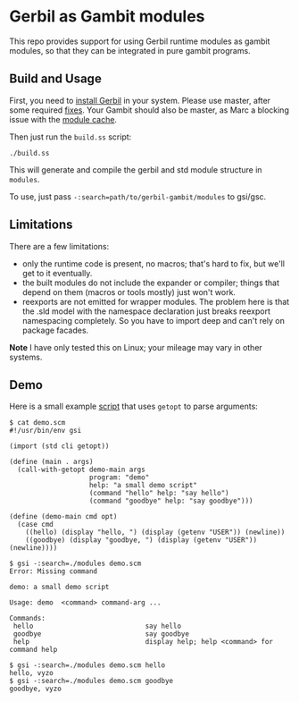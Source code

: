 # Gerbil as Gambit modules

This repo provides support for using Gerbil runtime modules as gambit modules,
so that they can be integrated in pure gambit programs.

## Build and Usage

First, you need to [install Gerbil](https://cons.io/guide/) in your system.
Please use master, after some required [fixes](https://github.com/mighty-gerbils/gerbil/pull/1153). Your Gambit should also be master, as Marc a blocking issue with the [module cache](https://github.com/gambit/gambit/commit/60ad373b8cfe1338ab8fb3e00d19100c8d76ee41).

Then just run the `build.ss` script:
```
./build.ss
```

This will generate and compile the gerbil and std module structure in `modules`.

To use, just pass `-:search=path/to/gerbil-gambit/modules` to gsi/gsc.

## Limitations

There are a few limitations:
- only the runtime code is present, no macros; that's hard to fix,
  but we'll get to it eventually.
- the built modules do not include the expander or compiler; things that
  depend on them (macros or tools mostly) just won't work.
- reexports are not emitted for wrapper modules. The problem here is that
  the .sld model with the namespace declaration just breaks reexport namespacing
  completely. So you have to import deep and can't rely on package facades.

**Note** I have only tested this on Linux; your mileage may vary in other systems.

## Demo

Here is a small example [script](demo.scm) that uses `getopt` to parse arguments:
```
$ cat demo.scm
#!/usr/bin/env gsi

(import (std cli getopt))

(define (main . args)
  (call-with-getopt demo-main args
                    program: "demo"
                    help: "a small demo script"
                    (command "hello" help: "say hello")
                    (command "goodbye" help: "say goodbye")))

(define (demo-main cmd opt)
  (case cmd
    ((hello) (display "hello, ") (display (getenv "USER")) (newline))
    ((goodbye) (display "goodbye, ") (display (getenv "USER")) (newline))))

$ gsi -:search=./modules demo.scm
Error: Missing command

demo: a small demo script

Usage: demo  <command> command-arg ...

Commands:
 hello                            say hello
 goodbye                          say goodbye
 help                             display help; help <command> for command help

$ gsi -:search=./modules demo.scm hello
hello, vyzo
$ gsi -:search=./modules demo.scm goodbye
goodbye, vyzo
```
